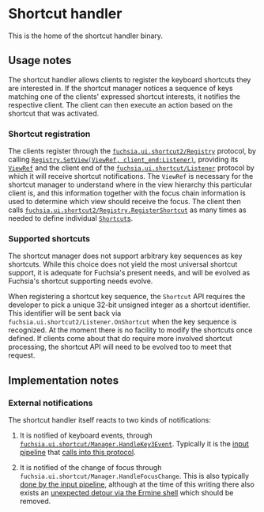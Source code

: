 # Shortcut handler

This is the home of the shortcut handler binary.

## Usage notes

The shortcut handler allows clients to register the keyboard shortcuts they are
interested in.  If the shortcut manager notices a sequence of keys matching one
of the clients' expressed shortcut interests, it notifies the respective client.
The client can then execute an action based on the shortcut that was activated.

### Shortcut registration

The clients register through the [`fuchsia.ui.shortcut2/Registry`][1] protocol,
by calling [`Registry.SetView(ViewRef, client_end:Listener)`][6], providing its
[`ViewRef`][7] and the client end of the [`fuchsia.ui.shortcut/Listener`][8]
protocol by which it will receive shortcut notifications.  The `ViewRef` is
necessary for the shortcut manager to understand where in the view hierarchy
this particular client is, and this information together with the focus chain
information is used to determine which view should receive the focus.  The
client then calls [`fuchsia.ui.shortcut2/Registry.RegisterShortcut`][12] as many
times as needed to define individual [`Shortcut`s][13].

### Supported shortcuts

The shortcut manager does not support arbitrary key sequences as key shortcuts.
While this choice does not yield the most universal shortcut support, it is
adequate for Fuchsia's present needs, and will be evolved as Fuchsia's shortcut
supporting needs evolve.

When registering a shortcut key sequence, the `Shortcut` API requires the
developer to pick a unique 32-bit unsigned integer as a shortcut identifier.
This identifier will be sent back via `fuchsia.ui.shortcut2/Listener.OnShortcut`
when the key sequence is recognized.  At the moment there is no facility to
modify the shortcuts once defined. If clients come about that do require more
involved shortcut processing, the shortcut API will need to be evolved too to
meet that request.

## Implementation notes

### External notifications

The shortcut handler itself reacts to two kinds of notifications:

1. It is notified of keyboard events, through
   [`fuchsia.ui.shortcut/Manager.HandleKey3Event`][2].  Typically it is the
   [input pipeline][3] that [calls into this protocol][9].

1. It is notified of the change of focus through
   `fuchsia.ui.shortcut/Manager.HandleFocusChange`.  This is also typically
   [done by the input pipeline][10], although at the time of this writing there
   also exists an [unexpected detour via the Ermine shell][11] which should
   be removed.

<!-- xrefs -->

[1]: /sdk/fidl/fuchsia.ui.shortcut2/shortcut2.fidl
[2]: /sdk/fidl/fuchsia.ui.shortcut2/manager.fidl
[3]: https://cs.opensource.google/fuchsia/fuchsia/+/main:src/ui/lib/input_pipeline/
[6]: https://cs.opensource.google/fuchsia/fuchsia/+/main:sdk/fidl/fuchsia.ui.shortcut/registry.fidl;l=20;drc=964a1196ff25317b96172952c941ba95f9520bef
[7]: https://cs.opensource.google/fuchsia/fuchsia/+/main:sdk/fidl/fuchsia.ui.views/view_ref.fidl;l=29;drc=8beb042b3e5e1ebda0a8de1413c0090704e8fd13
[8]: https://cs.opensource.google/fuchsia/fuchsia/+/main:sdk/fidl/fuchsia.ui.shortcut/registry.fidl;l=95;drc=964a1196ff25317b96172952c941ba95f9520bef
[9]: https://cs.opensource.google/fuchsia/fuchsia/+/main:src/ui/lib/input_pipeline/src/shortcut_handler.rs;l=119;drc=736d1cff60799806705e26b3473457acbfb31bb7
[10]: https://cs.opensource.google/fuchsia/fuchsia/+/main:src/ui/lib/input_pipeline/src/focus_listener.rs;l=89;drc=545093b87208d4c48a4ce6fd34374f320a4692be
[11]: https://fuchsia.googlesource.com/experiences/+/1d46b60eb0b58b7a434074c8ba70ff34f53c1947/session_shells/ermine/session/lib/main.dart#83
[12]: https://cs.opensource.google/fuchsia/fuchsia/+/main:sdk/fidl/fuchsia.ui.shortcut/registry.fidl;l=28;drc=964a1196ff25317b96172952c941ba95f9520bef
[13]: https://cs.opensource.google/fuchsia/fuchsia/+/main:sdk/fidl/fuchsia.ui.shortcut/registry.fidl;l=34;drc=964a1196ff25317b96172952c941ba95f9520bef